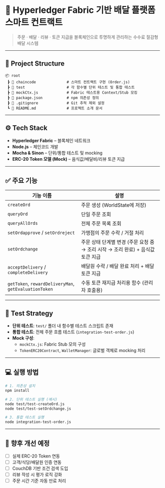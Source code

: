 # 🚀 Hyperledger Fabric 기반 배달 플랫폼 스마트 컨트랙트

> 주문 · 배달 · 리뷰 · 토큰 지급을 블록체인으로 투명하게 관리하는 수수료 절감형 배달 시스템

---

## 📁 Project Structure

```
📦 root
 ┣ 📂 chaincode              # 스마트 컨트랙트 구현 (Order.js)
 ┣ 📂 test                   # 각 함수별 단위 테스트 및 통합 테스트
 ┣ 📜 mockCtx.js             # Fabric 테스트용 Context/Stub 모킹
 ┣ 📜 package.json           # npm 의존성 정의
 ┣ 📜 .gitignore             # Git 추적 제외 설정
 ┗ 📜 README.md              # 프로젝트 소개 문서
```

---

## ⚙️ Tech Stack

- **Hyperledger Fabric** – 블록체인 네트워크
- **Node.js** – 체인코드 개발
- **Mocha & Sinon** – 단위/통합 테스트 및 mocking
- **ERC-20 Token 모델 (Mock)** – 음식값/배달비/리뷰 토큰 지급

---

## ✅ 주요 기능

| 기능 이름 | 설명 |
|-----------|------|
| `createOrd` | 주문 생성 (WorldState에 저장) |
| `queryOrd` | 단일 주문 조회 |
| `queryAllOrds` | 전체 주문 목록 조회 |
| `setOrdapprove` / `setOrdreject` | 가맹점의 주문 수락 / 거절 처리 |
| `setOrdchange` | 주문 상태 단계별 변경 (주문 요청 중 → 조리 시작 → 조리 완료) + 음식값 토큰 지급 |
| `acceptDelivery` / `completeDelivery` | 배달원 수락 / 배달 완료 처리 + 배달 토큰 지급 |
| `getToken`, `rewardDeliveryMan`, `getEvaluationToken` | 수동 토큰 재지급 처리용 함수 (관리자 호출용) |

---

## 🧪 Test Strategy

- **단위 테스트**: `test/` 폴더 내 함수별 테스트 스크립트 존재
- **통합 테스트**: 전체 주문 흐름 테스트 (`integration-test-order.js`)
- **Mock 구성**:
  - `mockCtx.js`: Fabric Stub 모의 구성
  - `TokenERC20Contract`, `WalletManager`: 글로벌 객체로 mocking 처리

---

## 💻 실행 방법

```bash
# 1. 의존성 설치
npm install

# 2. 단위 테스트 실행 (예시)
node test/test-createOrd.js
node test/test-setOrdchange.js

# 3. 통합 테스트 실행
node integration-test-order.js
```

---

## 🌱 향후 개선 예정

- [ ] 실제 ERC-20 Token 연동
- [ ] 고객/식당/배달원 인증 연동
- [ ] CouchDB 기반 조건 검색 도입
- [ ] 리뷰 작성 시 평가 로직 강화
- [ ] 주문 시간 기준 자동 만료 처리
